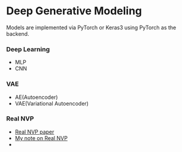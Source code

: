# Deep Generative Modeling

Models are implemented via PyTorch or Keras3 using PyTorch as the backend.

### Deep Learning
* MLP 
* CNN

### VAE
* AE(Autoencoder)
* VAE(Variational Autoencoder)

### Real NVP
* [Real NVP paper](https://arxiv.org/pdf/1605.08803)
* [My note on Real NVP](RealNVP/real_nvp.pdf)
* 
  


